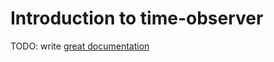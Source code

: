 # Introduction to time-observer

TODO: write [great documentation](http://jacobian.org/writing/what-to-write/)

